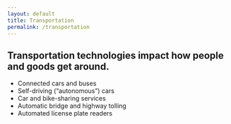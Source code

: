 ```yaml
---
layout: default
title: Transportation
permalink: /transportation
---
```


## Transportation technologies impact how people and goods get around.

* Connected cars and buses
* Self-driving (“autonomous”) cars
* Car and bike-sharing services
* Automatic bridge and highway tolling
* Automated license plate readers